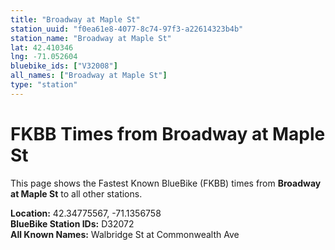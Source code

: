 ```yaml
---
title: "Broadway at Maple St"
station_uuid: "f0ea61e8-4077-8c74-97f3-a22614323b4b"
station_name: "Broadway at Maple St"
lat: 42.410346
lng: -71.052604
bluebike_ids: ["V32008"]
all_names: ["Broadway at Maple St"]
type: "station"
---
```


# FKBB Times from Broadway at Maple St

This page shows the Fastest Known BlueBike (FKBB) times from **Broadway at Maple St** to all other stations.

**Location:** 42.34775567, -71.1356758  
**BlueBike Station IDs:** D32072  
**All Known Names:** Walbridge St at Commonwealth Ave

